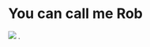 # You can call me Rob

<img src="[![image](https://github.com/4GeeksAcademy/roberttovarv/assets/155775143/06a9a1d8-62bf-4dc2-b1aa-16d2330180b6)](https://nautalis.net/extras/imagenes/2023/nautalis.es.vKUsfNybwu32XPJYmk8fjRCe6lUAURnxrqWmDDjb5PBvXSxcfs.png)https://nautalis.net/extras/imagenes/2023/nautalis.es.vKUsfNybwu32XPJYmk8fjRCe6lUAURnxrqWmDDjb5PBvXSxcfs.png" />
.
